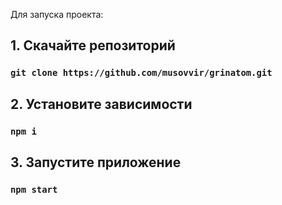 Для запуска проекта:

## 1. Скачайте репозиторий

### `git clone https://github.com/musovvir/grinatom.git`

## 2. Установите зависимости

### `npm i`

## 3. Запустите приложение

### `npm start`
